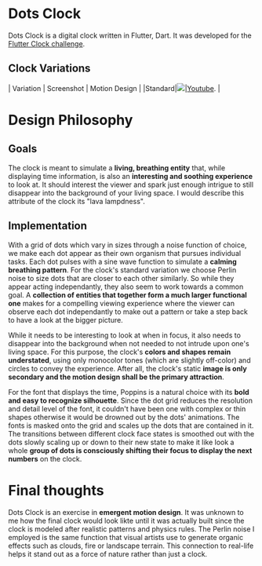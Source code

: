 # Dots Clock

Dots Clock is a digital clock written in Flutter, Dart. It was developed for the [Flutter Clock challenge](https://flutter.dev/clock). 


## Clock Variations

| Variation | Screenshot | Motion Design |
|Standard|![](images/standard.jpeg)|[Youtube](https://flutter.dev/clock). |


# Design Philosophy

## Goals

The clock is meant to simulate a **living, breathing entity** that, while displaying time information, is also an **interesting and soothing experience** to look at. It should interest the viewer and spark just enough intrigue to still disappear into the background of your living space. I would describe this attribute of the clock its "lava lampdness".

## Implementation

With a grid of dots which vary in sizes through a noise function of choice, we make each dot appear as their own organism that pursues individual tasks. Each dot pulses with a sine wave function to simulate a **calming breathing pattern**. For the clock's standard variation we choose Perlin noise to size dots that are closer to each other similarly. So while they appear acting independantly, they also seem to work towards a common goal. A **collection of entities that together form a much larger functional one** makes for a compelling viewing experience where the viewer can observe each dot independantly to make out a pattern or take a step back to have a look at the bigger picture.

While it needs to be interesting to look at when in focus, it also needs to disappear into the background when not needed to not intrude upon one's living space. For this purpose, the clock's **colors and shapes remain understated**, using only monocolor tones (which are slightly off-color) and circles to convey the experience. After all, the clock's static **image is only secondary and the motion design shall be the primary attraction**.

For the font that displays the time, Poppins is a natural choice with its **bold and easy to recognize silhouette**. Since the dot grid reduces the resolution and detail level of the font, it couldn't have been one with complex or thin shapes otherwise it would be drowned out by the dots' animations. The fonts is masked onto the grid and scales up the dots that are contained in it. The transitions between different clock face states is smoothed out with the dots slowly scaling up or down to their new state to make it like look a whole **group of dots is consciously shifting their focus to display the next numbers** on the clock.

# Final thoughts

Dots Clock is an exercise in **emergent motion design**. It was unknown to me how the final clock would look likte until it was actually built since the clock is modeled after realistic patterns and physics rules. The Perlin noise I employed is the same function that visual artists use to generate organic effects such as clouds, fire or landscape terrain. This connection to real-life helps it stand out as a force of nature rather than just a clock.

